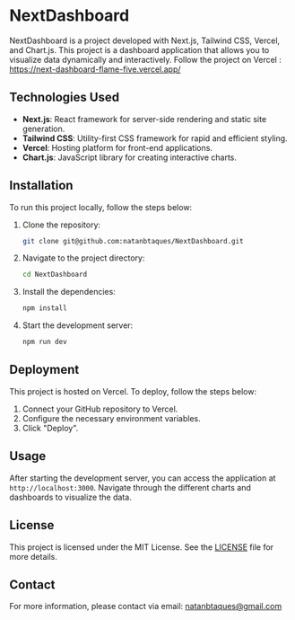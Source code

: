 # NextDashboard

NextDashboard is a project developed with Next.js, Tailwind CSS, Vercel, and Chart.js. This project is a dashboard application that allows you to visualize data dynamically and interactively.
Follow the project on Vercel : https://next-dashboard-flame-five.vercel.app/

## Technologies Used

- **Next.js**: React framework for server-side rendering and static site generation.
- **Tailwind CSS**: Utility-first CSS framework for rapid and efficient styling.
- **Vercel**: Hosting platform for front-end applications.
- **Chart.js**: JavaScript library for creating interactive charts.

## Installation

To run this project locally, follow the steps below:

1. Clone the repository:
   ```bash
   git clone git@github.com:natanbtaques/NextDashboard.git
   ```
2. Navigate to the project directory:
   ```bash
   cd NextDashboard
   ```
3. Install the dependencies:
   ```bash
   npm install
   ```
4. Start the development server:
   ```bash
   npm run dev
   ```

## Deployment

This project is hosted on Vercel. To deploy, follow the steps below:

1. Connect your GitHub repository to Vercel.
2. Configure the necessary environment variables.
3. Click "Deploy".

## Usage

After starting the development server, you can access the application at `http://localhost:3000`. Navigate through the different charts and dashboards to visualize the data.

## License

This project is licensed under the MIT License. See the [LICENSE](LICENSE) file for more details.

## Contact

For more information, please contact via email: natanbtaques@gmail.com
